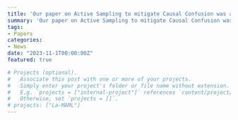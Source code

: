 ```yaml
---
title: 'Our paper on Active Sampling to mitigate Causal Confusion was accepted for Presentation at Clear 2023'
summary: 'Our paper on Active Sampling to mitigate Causal Confusion was accepted for Presentation at Clear 2023.'
tags:
- Papers
categories:
- News
date: "2023-11-1T00:00:00Z"
featured: true

# Projects (optional).
#   Associate this post with one or more of your projects.
#   Simply enter your project's folder or file name without extension.
#   E.g. `projects = ["internal-project"]` references `content/project/deep-learning/index.md`.
#   Otherwise, set `projects = []`.
# projects: ["La-MAML"]
---
```

